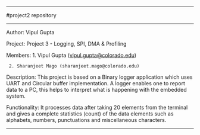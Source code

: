 **************************************************************************
#project2 repository
**************************************************************************

Author: Vipul Gupta

Project: Project 3 - Logging, SPI, DMA & Profiling

Members: 1. Vipul Gupta (vipul.gupta@colorado.edu)

	 2. Sharanjeet Mago (sharanjeet.mago@colorado.edu)

Description: This project is based on a Binary logger application which uses UART and Circular buffer implementation. A logger enables one to report data to a PC, this helps to interpret what is happening with the embedded system.

Functionality: It processes data after taking 20 elements from the terminal and gives a complete statistics (count) of the data elements such as alphabets, numbers, punctuations and miscellaneous characters.

**************************************************************************
